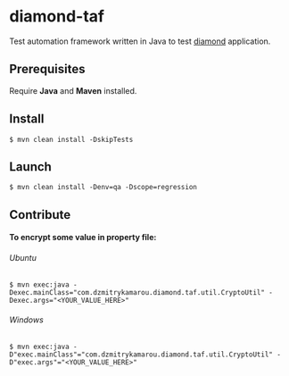 # diamond-taf
Test automation framework written in Java to test [diamond](https://github.com/dzmitry-kamarou/diamond) application.
## Prerequisites
Require **Java** and **Maven** installed.
## Install
```shell script
$ mvn clean install -DskipTests
```
## Launch
```shell script
$ mvn clean install -Denv=qa -Dscope=regression
```
## Contribute
#### To encrypt some value in property file:
###### Ubuntu
```shell script
$ mvn exec:java -Dexec.mainClass="com.dzmitrykamarou.diamond.taf.util.CryptoUtil" -Dexec.args="<YOUR_VALUE_HERE>"
```
###### Windows
```shell script
$ mvn exec:java -D"exec.mainClass"="com.dzmitrykamarou.diamond.taf.util.CryptoUtil" -D"exec.args"="<YOUR_VALUE_HERE>"
``` 